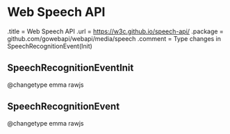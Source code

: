 # Web Speech API

.title = Web Speech API
.url = <https://w3c.github.io/speech-api/>
.package = github.com/gowebapi/webapi/media/speech
.comment = Type changes in SpeechRecognitionEvent(Init)

## SpeechRecognitionEventInit

@changetype emma rawjs

## SpeechRecognitionEvent

@changetype emma rawjs
